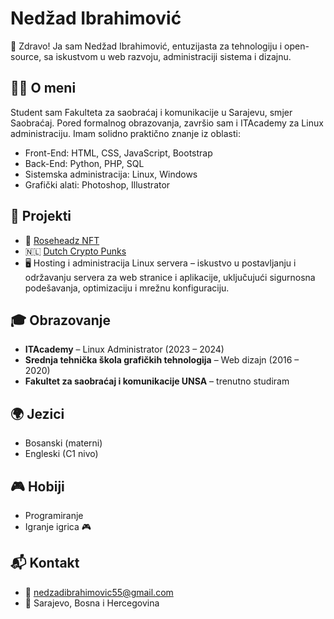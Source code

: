 # Nedžad Ibrahimović

👋 Zdravo! Ja sam Nedžad Ibrahimović, entuzijasta za tehnologiju i open-source, sa iskustvom u web razvoju, administraciji sistema i dizajnu.

## 👨‍💻 O meni
Student sam Fakulteta za saobraćaj i komunikacije u Sarajevu, smjer Saobraćaj. Pored formalnog obrazovanja, završio sam i ITAcademy za Linux administraciju. Imam solidno praktično znanje iz oblasti:
- Front-End: HTML, CSS, JavaScript, Bootstrap  
- Back-End: Python, PHP, SQL  
- Sistemska administracija: Linux, Windows  
- Grafički alati: Photoshop, Illustrator

## 📂 Projekti
- 🌹 [Roseheadz NFT](https://roseheadz.com/)  
- 🇳🇱 [Dutch Crypto Punks](https://opensea.io/collection/dutchcryptopunks)  
- 🖥️ Hosting i administracija Linux servera – iskustvo u postavljanju i održavanju servera za web stranice i aplikacije, uključujući sigurnosna podešavanja, optimizaciju i mrežnu konfiguraciju.

## 🎓 Obrazovanje
- **ITAcademy** – Linux Administrator (2023 – 2024)  
- **Srednja tehnička škola grafičkih tehnologija** – Web dizajn (2016 – 2020)  
- **Fakultet za saobraćaj i komunikacije UNSA** – trenutno studiram

## 🌍 Jezici
- Bosanski (materni)  
- Engleski (C1 nivo)

## 🎮 Hobiji
- Programiranje  
- Igranje igrica 🎮

## 📬 Kontakt
- 📧 nedzadibrahimovic55@gmail.com
- 📍 Sarajevo, Bosna i Hercegovina


<!---
Dutchman2580/Dutchman2580 is a ✨ special ✨ repository because its `README.md` (this file) appears on your GitHub profile.
You can click the Preview link to take a look at your changes.
--->
